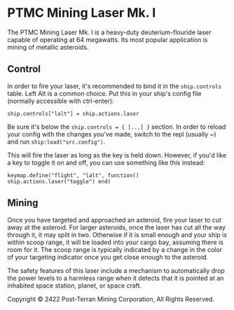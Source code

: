 # PTMC Mining Laser Mk. I

The PTMC Mining Laser Mk. I is a heavy-duty deuterium-flouride laser
capable of operating at 64 megawatts. Its most popular application is
mining of metallic asteroids.

## Control

In order to fire your laser, it's recommended to bind it in the
`ship.controls` table. Left Alt is a common choice. Put this in your
ship's config file (normally accessible with ctrl-enter):

    ship.controls["lalt"] = ship.actions.laser

Be sure it's below the `ship.controls = { [...] }` section.
In order to reload your config with the changes you've made, switch to
the repl (usually ~) and run `ship:load("src.config")`.

This will fire the laser as long as the key is held down. However, if
you'd like a key to toggle it on and off, you can use something like
this instead:

    keymap.define("flight", "lalt", function() ship.actions.laser("toggle") end)

## Mining

Once you have targeted and approached an asteroid, fire your laser to
cut away at the asteroid. For larger asteroids, once the laser has cut
all the way through it, it may split in two. Otherwise if it is small
enough and your ship is within scoop range, it will be loaded into
your cargo bay, assuming there is room for it. The scoop range is
typically indicated by a change in the color of your targeting
indicator once you get close enough to the asteroid.

The safety features of this laser include a mechanism to automatically
drop the power levels to a harmless range when it detects that it is
pointed at an inhabited space station, planet, or space craft.

Copyright © 2422 Post-Terran Mining Corporation, All Rights Reserved.
